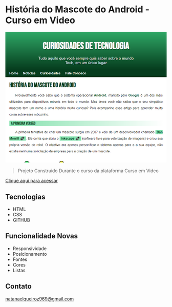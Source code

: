 # História do Mascote do Android - Curso em Video
![preview](preview.png)

> Projeto Construido Durante o curso da plataforma Curso em Video

[Clique aqui para acessar](https://natandavinci.github.io/Android/)

## Tecnologias

- HTML
- CSS
- GITHUB

## Funcionalidade Novas

- Responsividade
- Posicionamento
- Fontes
- Cores
- Listas


## Contato
 natanaelqueiroz969@gmail.com
